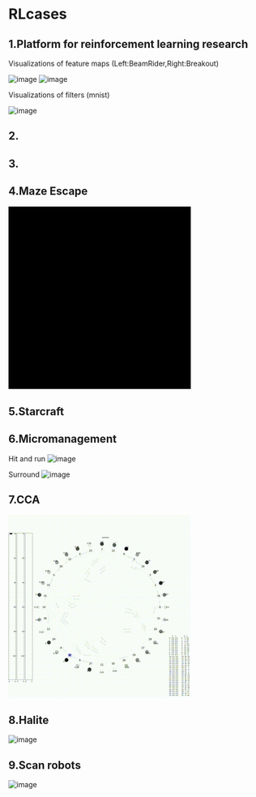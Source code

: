 # RLcases

## 1.Platform for reinforcement learning research

Visualizations of feature maps (Left:BeamRider,Right:Breakout)

![image](https://github.com/celarex/RLcases/blob/main/RLanimations/1_LayerVisualization_BeamRider.gif)
![image](https://github.com/celarex/RLcases/blob/main/RLanimations/1_LayerVisualization_Breakout.gif)

Visualizations of filters (mnist)

![image](https://github.com/celarex/RLcases/blob/main/RLanimations/1_WeightVisualization_mnist.gif)

## 2.


## 3.



## 4.Maze Escape

![image](https://github.com/celarex/RLcases/blob/main/RLanimations/4_Maze_Escape.gif)

## 5.Starcraft

## 6.Micromanagement

Hit and run
![image](https://github.com/celarex/RLcases/blob/main/RLanimations/6_Micro_HitandRun.gif)

Surround
![image](https://github.com/celarex/RLcases/blob/main/RLanimations/6_Micro_Surround.gif)

## 7.CCA

![image](https://github.com/celarex/RLcases/blob/main/RLanimations/7_CCA_Small.gif)


## 8.Halite

![image](https://github.com/celarex/RLcases/blob/main/RLanimations/8_Halite_MultiAgent_Comp.gif)


## 9.Scan robots

![image](https://github.com/celarex/RLcases/blob/main/RLanimations/9_ScanRobo_MultiTypeMultiAgent_Coop.gif)










